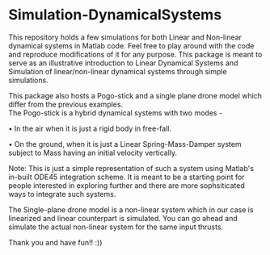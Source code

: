 # Simulation-DynamicalSystems
This repository holds a few simulations for both Linear and Non-linear dynamical systems in Matlab code.
Feel free to play around with the code and reproduce modifications of it for any purpose. This package is meant to serve as an illustrative introduction to Linear Dynamical Systems and Simulation of linear/non-linear dynamical systems through simple simulations.  <br/>

This package also hosts a Pogo-stick and a single plane drone model which differ from the previous examples.   <br/>
The Pogo-stick is a hybrid dynamical systems with two modes -  

• In the air when it is just a rigid body in free-fall.    

• On the ground, when it is just a Linear Spring-Mass-Damper system subject to Mass having an initial velocity vertically.    

Note: This is just a simple representation of such a system using Matlab's in-built ODE45 integration scheme. It is meant to be a starting point for people interested in exploring further and there are more sophsiticated ways to integrate such systems.

The Single-plane drone model is a non-linear system which in our case is linearized and linear counterpart is simulated. You can go ahead and simulate the actual non-linear system for the same input thrusts. <br/>

Thank you and have fun!! :))
